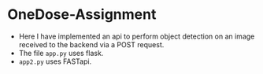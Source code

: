 # OneDose-Assignment
- Here I have implemented an api to perform object detection on an image received to the backend via a POST request.
- The file ```app.py``` uses flask.
- ```app2.py``` uses FASTapi.
